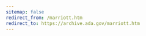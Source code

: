 ```yaml
---
sitemap: false 
redirect_from: /marriott.htm 
redirect_to: https://archive.ada.gov/marriott.htm 
---
```

